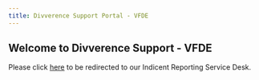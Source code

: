 ```yaml
---
title: Divverence Support Portal - VFDE
---
```

## Welcome to Divverence Support - VFDE

Please click [here](https://inpho4u.atlassian.net/servicedesk/customer/portal/4) to be redirected to our Indicent Reporting Service Desk.
